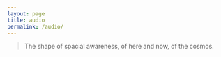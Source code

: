 ```yaml
---
layout: page
title: audio
permalink: /audio/
---
```

<blockquote>The shape of spacial awareness, of here and now, of the cosmos.</blockquote>

